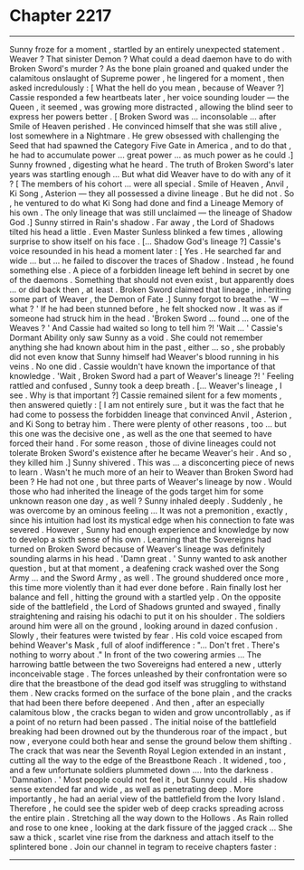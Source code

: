 
# Chapter 2217


---

Sunny froze for a moment , startled by an entirely unexpected statement .
Weaver ? That sinister Demon ?
What could a dead daemon have to do with Broken Sword's murder ?
As the bone plain groaned and quaked under the calamitous onslaught of Supreme power , he lingered for a moment , then asked incredulously :
[ What the hell do you mean , because of Weaver ?]
Cassie responded a few heartbeats later , her voice sounding louder — the Queen , it seemed , was growing more distracted , allowing the blind seer to express her powers better .
[ Broken Sword was … inconsolable … after Smile of Heaven perished . He convinced himself that she was still alive , lost somewhere in a Nightmare . He grew obsessed with challenging the Seed that had spawned the Category Five Gate in America , and to do that , he had to accumulate power … great power … as much power as he could .]
Sunny frowned , digesting what he heard . The truth of Broken Sword's later years was startling enough …
But what did Weaver have to do with any of it ?
[ The members of his cohort … were all special . Smile of Heaven , Anvil , Ki Song , Asterion — they all possessed a divine lineage . But he did not . So , he ventured to do what Ki Song had done and find a Lineage Memory of his own . The only lineage that was still unclaimed — the lineage of Shadow God .]
Sunny stirred in Rain's shadow . Far away , the Lord of Shadows tilted his head a little . Even Master Sunless blinked a few times , allowing surprise to show itself on his face .
[... Shadow God's lineage ?]
Cassie's voice resounded in his head a moment later :
[ Yes . He searched far and wide … but … he failed to discover the traces of Shadow . Instead , he found something else . A piece of a forbidden lineage left behind in secret by one of the daemons . Something that should not even exist , but apparently does … or did back then , at least . Broken Sword claimed that lineage , inheriting some part of Weaver , the Demon of Fate .]
Sunny forgot to breathe .
'W — what ? '
If he had been stunned before , he felt shocked now . It was as if someone had struck him in the head .
'Broken Sword … found … one of the Weaves ? '
And Cassie had waited so long to tell him ?!
'Wait … '
Cassie's Dormant Ability only saw Sunny as a void . She could not remember anything she had known about him in the past , either … so , she probably did not even know that Sunny himself had Weaver's blood running in his veins .
No one did .
Cassie wouldn't have known the importance of that knowledge .
'Wait , Broken Sword had a part of Weaver's lineage ?! '
Feeling rattled and confused , Sunny took a deep breath .
[... Weaver's lineage , I see . Why is that important ?]
Cassie remained silent for a few moments , then answered quietly :
[ I am not entirely sure , but it was the fact that he had come to possess the forbidden lineage that convinced Anvil , Asterion , and Ki Song to betray him . There were plenty of other reasons , too … but this one was the decisive one , as well as the one that seemed to have forced their hand . For some reason , those of divine lineages could not tolerate Broken Sword's existence after he became Weaver's heir . And so , they killed him .]
Sunny shivered .
This was … a disconcerting piece of news to learn .
Wasn't he much more of an heir to Weaver than Broken Sword had been ? He had not one , but three parts of Weaver's lineage by now .
Would those who had inherited the lineage of the gods target him for some unknown reason one day , as well ?
Sunny inhaled deeply .
Suddenly , he was overcome by an ominous feeling …
It was not a premonition , exactly , since his intuition had lost its mystical edge when his connection to fate was severed . However , Sunny had enough experience and knowledge by now to develop a sixth sense of his own .
Learning that the Sovereigns had turned on Broken Sword because of Weaver's lineage was definitely sounding alarms in his head .
'Damn great . '
Sunny wanted to ask another question , but at that moment , a deafening crack washed over the Song Army … and the Sword Army , as well .
The ground shuddered once more , this time more violently than it had ever done before . Rain finally lost her balance and fell , hitting the ground with a startled yelp . On the opposite side of the battlefield , the Lord of Shadows grunted and swayed , finally straightening and raising his odachi to put it on his shoulder .
The soldiers around him were all on the ground , looking around in dazed confusion . Slowly , their features were twisted by fear .
His cold voice escaped from behind Weaver's Mask , full of aloof indifference :
"... Don't fret . There's nothing to worry about ."
In front of the two cowering armies …
The harrowing battle between the two Sovereigns had entered a new , utterly inconceivable stage . The forces unleashed by their confrontation were so dire that the breastbone of the dead god itself was struggling to withstand them . New cracks formed on the surface of the bone plain , and the cracks that had been there before deepened .
And then , after an especially calamitous blow , the cracks began to widen and grow uncontrollably , as if a point of no return had been passed . The initial noise of the battlefield breaking had been drowned out by the thunderous roar of the impact , but now , everyone could both hear and sense the ground below them shifting .
The crack that was near the Seventh Royal Legion extended in an instant , cutting all the way to the edge of the Breastbone Reach . It widened , too , and a few unfortunate soldiers plummeted down ….
Into the darkness .
'Damnation . '
Most people could not feel it , but Sunny could . His shadow sense extended far and wide , as well as penetrating deep .
More importantly , he had an aerial view of the battlefield from the Ivory Island . Therefore , he could see the spider web of deep cracks spreading across the entire plain .
Stretching all the way down to the Hollows .
As Rain rolled and rose to one knee , looking at the dark fissure of the jagged crack …
She saw a thick , scarlet vine rise from the darkness and attach itself to the splintered bone .
Join our channel in tegraṃ to receive chapters faster :

---

